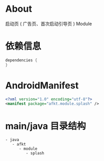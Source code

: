 
# About

启动页 ( 广告页、首次启动引导页 ) Module

# 依赖信息

```groovy
dependencies {
}
```

# AndroidManifest

```xml
<?xml version="1.0" encoding="utf-8"?>
<manifest package="afkt.module.splash" />
```

# main/java 目录结构

```
- java                           
   - afkt                        
      - module                   
         - splash                
```

